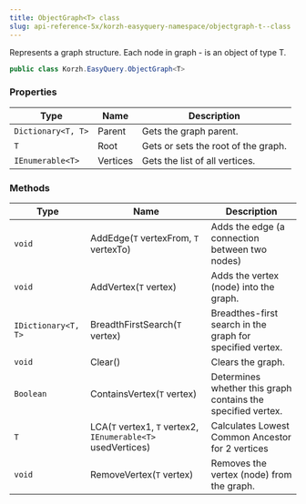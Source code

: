 ```yaml
---
title: ObjectGraph<T> class
slug: api-reference-5x/korzh-easyquery-namespace/objectgraph-t--class
---
```



Represents a graph structure. Each node in graph - is an object of type T.
```csharp
public class Korzh.EasyQuery.ObjectGraph<T>

```

### Properties

| Type | Name | Description | 
| --- | --- | --- | 
| `Dictionary<T, T>` | Parent | Gets the graph parent. | 
| `T` | Root | Gets or sets the root of the graph. | 
| `IEnumerable<T>` | Vertices | Gets the list of all vertices. | 


### Methods

| Type | Name | Description | 
| --- | --- | --- | 
| `void` | AddEdge(`T` vertexFrom, `T` vertexTo) | Adds the edge (a connection between two nodes) | 
| `void` | AddVertex(`T` vertex) | Adds the vertex (node) into the graph. | 
| `IDictionary<T, T>` | BreadthFirstSearch(`T` vertex) | Breadthes-first search in the graph for specified vertex. | 
| `void` | Clear() | Clears the graph. | 
| `Boolean` | ContainsVertex(`T` vertex) | Determines whether this graph contains the specified vertex. | 
| `T` | LCA(`T` vertex1, `T` vertex2, `IEnumerable<T>` usedVertices) | Calculates Lowest Common Ancestor for 2 vertices | 
| `void` | RemoveVertex(`T` vertex) | Removes the vertex (node) from the graph. |